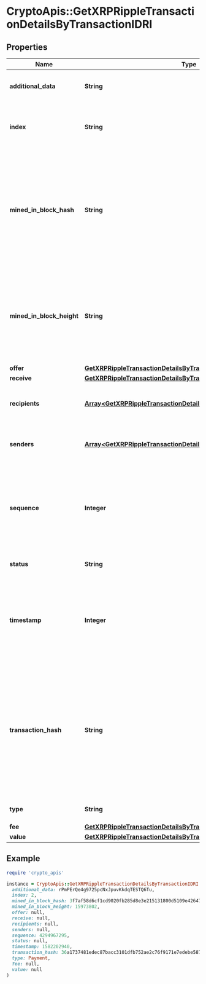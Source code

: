 # CryptoApis::GetXRPRippleTransactionDetailsByTransactionIDRI

## Properties

| Name | Type | Description | Notes |
| ---- | ---- | ----------- | ----- |
| **additional_data** | **String** | Represents additional data that may be needed. |  |
| **index** | **String** | Defines the index of the transaction, i.e. the consecutive place it takes in the blockchain. |  |
| **mined_in_block_hash** | **String** | Represents the hash of the block where this transaction was mined/confirmed for first time. The hash is defined as a cryptographic digital fingerprint made by hashing the block header twice through the SHA256 algorithm. |  |
| **mined_in_block_height** | **String** | Represents the hight of the block where this transaction was mined/confirmed for first time. The height is defined as the number of blocks in the blockchain preceding this specific block. |  |
| **offer** | [**GetXRPRippleTransactionDetailsByTransactionIDRIOffer**](GetXRPRippleTransactionDetailsByTransactionIDRIOffer.md) |  |  |
| **receive** | [**GetXRPRippleTransactionDetailsByTransactionIDRIReceive**](GetXRPRippleTransactionDetailsByTransactionIDRIReceive.md) |  |  |
| **recipients** | [**Array&lt;GetXRPRippleTransactionDetailsByTransactionIDRIRecipients&gt;**](GetXRPRippleTransactionDetailsByTransactionIDRIRecipients.md) | Represents an object of addresses that receive the transactions. |  |
| **senders** | [**Array&lt;GetXRPRippleTransactionDetailsByTransactionIDRISenders&gt;**](GetXRPRippleTransactionDetailsByTransactionIDRISenders.md) | Represents an object of addresses that provide the funds. |  |
| **sequence** | **Integer** | Defines the transaction input&#39;s sequence as an integer, which is is used when transactions are replaced with newer versions before LockTime. |  |
| **status** | **String** | Defines the status of the transaction. | [optional] |
| **timestamp** | **Integer** | Defines the exact date/time in Unix Timestamp when this transaction was mined, confirmed or first seen in Mempool, if it is unconfirmed. |  |
| **transaction_hash** | **String** | Represents the same as &#x60;transactionId&#x60; for account-based protocols like Ethereum, while it could be different in UTXO-based protocols like Bitcoin. E.g., in UTXO-based protocols &#x60;hash&#x60; is different from &#x60;transactionId&#x60; for SegWit transactions. |  |
| **type** | **String** | Defines the type of the transaction. |  |
| **fee** | [**GetXRPRippleTransactionDetailsByTransactionIDRIFee**](GetXRPRippleTransactionDetailsByTransactionIDRIFee.md) |  |  |
| **value** | [**GetXRPRippleTransactionDetailsByTransactionIDRIValue**](GetXRPRippleTransactionDetailsByTransactionIDRIValue.md) |  |  |

## Example

```ruby
require 'crypto_apis'

instance = CryptoApis::GetXRPRippleTransactionDetailsByTransactionIDRI.new(
  additional_data: rPmPErQe4g9725pcNxJpuvKkdqTESTQ6Tu,
  index: 2,
  mined_in_block_hash: 3f7af58d6cf1cd9020fb285d8e3e215131800d5109e42647ffd9b3aeae59df33,
  mined_in_block_height: 15973802,
  offer: null,
  receive: null,
  recipients: null,
  senders: null,
  sequence: 4294967295,
  status: null,
  timestamp: 1582202940,
  transaction_hash: 36a1737481edec87bacc3101dfb752ae2c76f9171e7edebe587e330c1ea77c8d,
  type: Payment,
  fee: null,
  value: null
)
```

